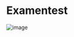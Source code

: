 # Examentest

![image](https://user-images.githubusercontent.com/116847659/205169195-7ac97f35-905d-43a7-8975-4e49bbb4ae1c.png)
